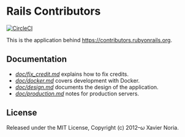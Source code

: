 # Rails Contributors

[![CircleCI](https://circleci.com/gh/rails/rails-contributors.svg?style=svg)](https://circleci.com/gh/rails/rails-contributors)

This is the application behind https://contributors.rubyonrails.org.

## Documentation

* [*doc/fix_credit.md*](doc/fix_credit.md) explains how to fix credits.
* [*doc/docker.md*](doc/docker.md) covers development with Docker.
* [*doc/design.md*](doc/design.md) documents the design of the application.
* [*doc/production.md*](doc/production.md) notes for production servers.

## License

Released under the MIT License, Copyright (c) 2012–<i>ω</i> Xavier Noria.
